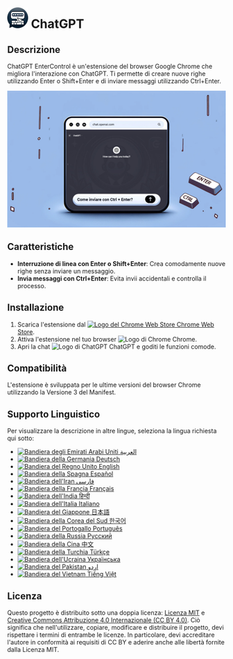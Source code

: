 # ![ChatGPT EnterControl Icon](../../icons/icon48.png) ChatGPT 

## Descrizione

ChatGPT EnterControl è un'estensione del browser Google Chrome che migliora l'interazione con ChatGPT. Ti permette di creare nuove righe utilizzando Enter o Shift+Enter e di inviare messaggi utilizzando Ctrl+Enter.

![ChatGPT EnterControl Promo Image](../promo-images/promo-image_IT.jpg)

## Caratteristiche

- **Interruzione di linea con Enter o Shift+Enter**: Crea comodamente nuove righe senza inviare un messaggio.
- **Invia messaggi con Ctrl+Enter**: Evita invii accidentali e controlla il processo.

## Installazione
1. Scarica l'estensione dal [<img src="https://fonts.gstatic.com/s/i/productlogos/chrome_store/v7/192px.svg" width="12" alt="Logo del Chrome Web Store"> Chrome Web Store](https://chromewebstore.google.com/detail/chatgpt-entercontrol/llifnfdbmdcpjfnlhpombbadbhfghdao).
2. Attiva l'estensione nel tuo browser <img src="https://fonts.gstatic.com/s/i/productlogos/chrome/v7/192px.svg" width="12" alt="Logo di Chrome"> Chrome.
3. Apri la chat <img src="https://upload.wikimedia.org/wikipedia/commons/0/04/ChatGPT_logo.svg" width="12" alt="Logo di ChatGPT"> ChatGPT e goditi le funzioni comode.

## Compatibilità

L'estensione è sviluppata per le ultime versioni del browser Chrome utilizzando la Versione 3 del Manifest.

## Supporto Linguistico

Per visualizzare la descrizione in altre lingue, seleziona la lingua richiesta qui sotto:

- [<img src="https://flagcdn.com/ae.svg" width="18" alt="Bandiera degli Emirati Arabi Uniti"> العربية](./README_AR.md)
- [<img src="https://flagcdn.com/de.svg" width="18" alt="Bandiera della Germania"> Deutsch](./README_DE.md)
- [<img src="https://flagcdn.com/gb.svg" width="18" alt="Bandiera del Regno Unito"> English](../../README.md)
- [<img src="https://flagcdn.com/es.svg" width="18" alt="Bandiera della Spagna"> Español](./README_ES.md)
- [<img src="https://flagcdn.com/ir.svg" width="18" alt="Bandiera dell'Iran"> فارسی](./README_FA.md)
- [<img src="https://flagcdn.com/fr.svg" width="18" alt="Bandiera della Francia"> Français](./README_FR.md)
- [<img src="https://flagcdn.com/in.svg" width="18" alt="Bandiera dell'India"> हिन्दी](./README_HI.md)
- [<img src="https://flagcdn.com/it.svg" width="18" alt="Bandiera dell'Italia"> Italiano](./README_IT.md)
- [<img src="https://flagcdn.com/jp.svg" width="18" alt="Bandiera del Giappone"> 日本語](./README_JA.md)
- [<img src="https://flagcdn.com/kr.svg" width="18" alt="Bandiera della Corea del Sud"> 한국어](./README_KO.md)
- [<img src="https://flagcdn.com/pt.svg" width="18" alt="Bandiera del Portogallo"> Português](./README_PT.md)
- [<img src="https://flagcdn.com/ru.svg" width="18" alt="Bandiera della Russia"> Русский](./README_RU.md)
- [<img src="https://flagcdn.com/cn.svg" width="18" alt="Bandiera della Cina"> 中文](./README_ZH.md)
- [<img src="https://flagcdn.com/tr.svg" width="18" alt="Bandiera della Turchia"> Türkçe](./README_TR.md)
- [<img src="https://flagcdn.com/ua.svg" width="18" alt="Bandiera dell'Ucraina"> Українська](./README_UK.md)
- [<img src="https://flagcdn.com/pk.svg" width="18" alt="Bandiera del Pakistan"> اردو](./README_UR.md)
- [<img src="https://flagcdn.com/vi.svg" width="18" alt="Bandiera del Vietnam"> Tiếng Việt](./README_VI.md)

## Licenza

Questo progetto è distribuito sotto una doppia licenza: [Licenza MIT](../../LICENSE_MIT) e [Creative Commons Attribuzione 4.0 Internazionale (CC BY 4.0)](../../LICENSE_CC_BY_4.0). Ciò significa che nell'utilizzare, copiare, modificare e distribuire il progetto, devi rispettare i termini di entrambe le licenze. In particolare, devi accreditare l'autore in conformità ai requisiti di CC BY e aderire anche alle libertà fornite dalla Licenza MIT.
